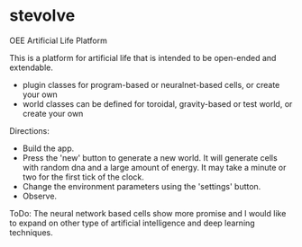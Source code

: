 # stevolve
OEE Artificial Life Platform

This is a platform for artificial life that is intended to be open-ended and extendable.   
- plugin classes for program-based or neuralnet-based cells, or create your own
- world classes can be defined for toroidal, gravity-based or test world, or create your own

Directions:
- Build the app.
- Press the 'new' button to generate a new world. It will generate cells with random dna and a large amount of energy. It may take a minute or two for the first tick of the clock.
- Change the environment parameters using the 'settings' button.
- Observe.

ToDo:
The neural network based cells show more promise and I would like to expand on other type of artificial intelligence and deep learning techniques.
